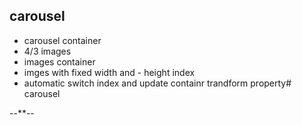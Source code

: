 ## carousel
- carousel container 
- 4/3 images
- images container
- imges with fixed width and - height index
-  automatic switch index and update containr trandform property# carousel

--**--